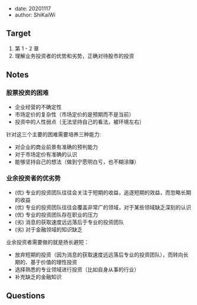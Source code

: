 - date: 20201117 
- author: ShiKaiWi

## Target 
1. 第 1 - 2 章
2. 理解业务投资者的优势和劣势，正确对待股市的投资

## Notes
### 股票投资的困难
- 企业经营的不确定性
- 市场定价的复杂性（市场定价的是预期而不是当前）
- 投资中的人性弱点（无法坚持自己的看法，被环境左右）

针对这三个主要的困难需要培养三种能力:
- 对企业的商业前景有准确的预判能力
- 对于市场定价有准确的认识
- 能够坚持自己的想法（做到宁愿明白亏，也不糊涂赚）

### 业余投资者的优劣势
- (优) 专业的投资团队往往会关注于短期的收益，追逐短期的效益，而忽略长期的收益
- (优) 专业的投资团队往往会覆盖非常广的领域，对于某些领域缺乏深刻的认识
- (优) 专业的投资团队存在职业的压力
- (劣) 消息的获取速度远远落后于专业的投资团队
- (劣) 对于金融领域的知识缺乏

业余投资者需要做的就是扬长避短：
- 放弃短期的投资（因为消息的获取速度远远落后专业的投资团队），而转向长期的、基于价值的理性投资
- 选择熟悉的专业领域进行投资（比如自身从事的行业）
- 补充缺乏的金融知识

## Questions
